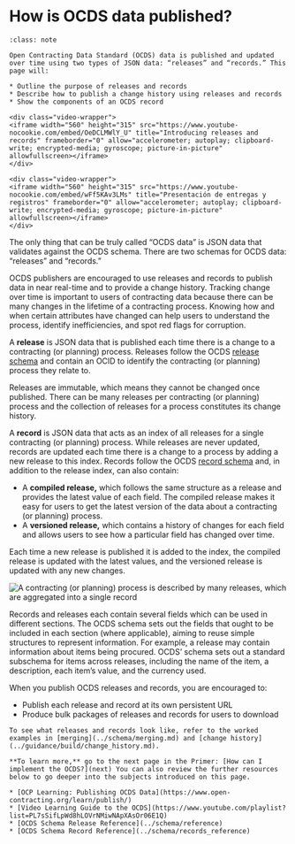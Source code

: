 # How is OCDS data published?

```{admonition} Objectives
:class: note

Open Contracting Data Standard (OCDS) data is published and updated over time using two types of JSON data: “releases” and “records.” This page will:

* Outline the purpose of releases and records
* Describe how to publish a change history using releases and records
* Show the components of an OCDS record
```

```{ifconfig} language != 'es'
<div class="video-wrapper">
<iframe width="560" height="315" src="https://www.youtube-nocookie.com/embed/OeDCLMWlY_U" title="Introducing releases and records" frameborder="0" allow="accelerometer; autoplay; clipboard-write; encrypted-media; gyroscope; picture-in-picture" allowfullscreen></iframe>
</div>
```
```{ifconfig} language == 'es'
<div class="video-wrapper">
<iframe width="560" height="315" src="https://www.youtube-nocookie.com/embed/wFf5KAv3LMs" title="Presentación de entregas y registros" frameborder="0" allow="accelerometer; autoplay; clipboard-write; encrypted-media; gyroscope; picture-in-picture" allowfullscreen></iframe>
</div>
```

The only thing that can be truly called “OCDS data” is JSON data that validates against the OCDS schema. There are two schemas for OCDS data: “releases” and “records.”

OCDS publishers are encouraged to use releases and records to publish data in near real-time and to provide a change history. Tracking change over time is important to users of contracting data because there can be many changes in the lifetime of a contracting process. Knowing how and when certain attributes have changed can help users to understand the process, identify inefficiencies, and spot red flags for corruption.

A **release** is JSON data that is published each time there is a change to a contracting (or planning) process. Releases follow the OCDS [release schema](../schema/reference) and contain an OCID to identify the contracting (or planning) process they relate to.

Releases are immutable, which means they cannot be changed once published. There can be many releases per contracting (or planning) process and the collection of releases for a process constitutes its change history.

A **record** is JSON data that acts as an index of all releases for a single contracting (or planning) process. While releases are never updated, records are updated each time there is a change to a process by adding a new release to this index. Records follow the OCDS [record schema](../schema/records_reference) and, in addition to the release index, can also contain:

* A **compiled release,** which follows the same structure as a release and provides the latest value of each field. The compiled release makes it easy for users to get the latest version of the data about a contracting (or planning) process.
* A **versioned release,** which contains a history of changes for each field and allows users to see how a particular field has changed over time.

Each time a new release is published it is added to the index, the compiled release is updated with the latest values, and the versioned release is updated with any new changes.

![A contracting (or planning) process is described by many releases, which are aggregated into a single record](../_static/png/change_history_process_record.png)

Records and releases each contain several fields which can be used in different sections. The OCDS schema sets out the fields that ought to be included in each section (where applicable), aiming to reuse simple structures to represent information. For example, a release may contain information about items being procured. OCDS’ schema sets out a standard subschema for items across releases, including the name of the item, a description, each item’s value, and the currency used.

When you publish OCDS releases and records, you are encouraged to:

* Publish each release and record at its own persistent URL
* Produce bulk packages of releases and records for users to download

```{note}
To see what releases and records look like, refer to the worked examples in [merging](../schema/merging.md) and [change history](../guidance/build/change_history.md).
```

```{note}
**To learn more,** go to the next page in the Primer: [How can I implement the OCDS?](next) You can also review the further resources below to go deeper into the subjects introduced on this page.

* [OCP Learning: Publishing OCDS Data](https://www.open-contracting.org/learn/publish/)
* [Video Learning Guide to the OCDS](https://www.youtube.com/playlist?list=PL7sSifLpWd8hLOVrNMiwNApXAsOr06E1Q)
* [OCDS Schema Release Reference](../schema/reference)
* [OCDS Schema Record Reference](../schema/records_reference)
```
